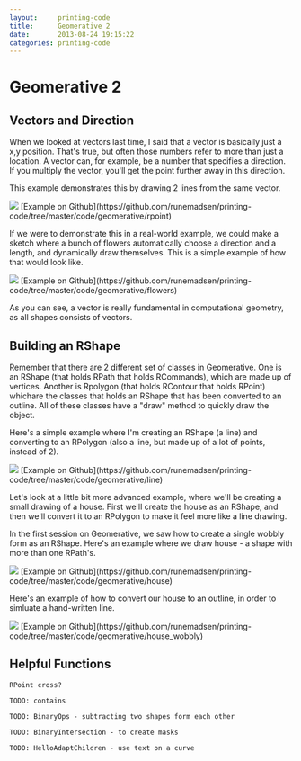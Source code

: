```yaml
---
layout:     printing-code
title:      Geomerative 2
date:       2013-08-24 19:15:22
categories: printing-code
---
```



Geomerative 2
=============

Vectors and Direction
---------------------

When we looked at vectors last time, I said that a vector is basically just a x,y position. That's true, but often those numbers refer to more than just a location. A vector can, for example, be a number that specifies a direction. If you multiply the vector, you'll get the point further away in this direction. 

This example demonstrates this by drawing 2 lines from the same vector.

<img src="{% asset_path printing-code/geomerative/rpoint_small.jpg %}" data-slideshow="{% asset_path printing-code/geomerative/rpoint.png %}" />
[Example on Github](https://github.com/runemadsen/printing-code/tree/master/code/geomerative/rpoint)

If we were to demonstrate this in a real-world example, we could make a sketch where a bunch of flowers automatically choose a direction and a length, and dynamically draw themselves. This is a simple example of how that would look like.

<img src="{% asset_path printing-code/geomerative/flowers_small.jpg %}" data-slideshow="{% asset_path printing-code/geomerative/flowers.png %}" />
[Example on Github](https://github.com/runemadsen/printing-code/tree/master/code/geomerative/flowers)

As you can see, a vector is really fundamental in computational geometry, as all shapes consists of vectors.


Building an RShape
-------------------

Remember that there are 2 different set of classes in Geomerative. One is an RShape (that holds RPath that holds RCommands), which are made up of vertices. Another is Rpolygon (that holds RContour that holds RPoint) whichare the classes that holds an RShape that has been converted to an outline. All of these classes have a "draw" method to quickly draw the object.

Here's a simple example where I'm creating an RShape (a line) and converting to an RPolygon (also a line, but made up of a lot of points, instead of 2).

<img src="{% asset_path printing-code/geomerative/line_small.jpg %}" data-slideshow="{% asset_path printing-code/geomerative/line.png %}" />
[Example on Github](https://github.com/runemadsen/printing-code/tree/master/code/geomerative/line)

Let's look at a little bit more advanced example, where we'll be creating a small drawing of a house. First we'll create the house as an RShape, and then we'll convert it to an RPolygon to make it feel more like a line drawing.

In the first session on Geomerative, we saw how to create a single wobbly form as an RShape. Here's an example where we draw house - a shape with more than one RPath's.

<img src="{% asset_path printing-code/geomerative/house_small.jpg %}" data-slideshow="{% asset_path printing-code/geomerative/house.png %}" />
[Example on Github](https://github.com/runemadsen/printing-code/tree/master/code/geomerative/house)

Here's an example of how to convert our house to an outline, in order to simluate a hand-written line.

<img src="{% asset_path printing-code/geomerative/house_wobbly_small.jpg %}" data-slideshow="{% asset_path printing-code/geomerative/house_wobbly.png %}" />
[Example on Github](https://github.com/runemadsen/printing-code/tree/master/code/geomerative/house_wobbly)


Helpful Functions
-----------------

	RPoint cross?

	TODO: contains

	TODO: BinaryOps - subtracting two shapes form each other

	TODO: BinaryIntersection - to create masks

	TODO: HelloAdaptChildren - use text on a curve